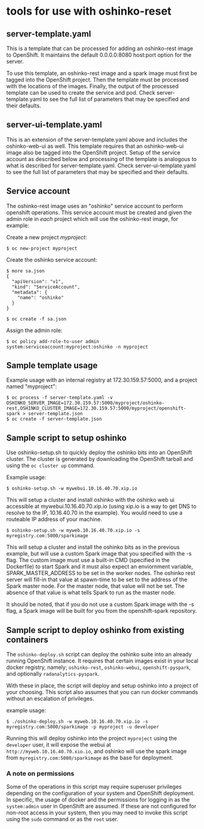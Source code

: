 # tools for use with oshinko-reset

## server-template.yaml

This is a template that can be processed for adding an oshinko-rest
image to OpenShift. It maintains the default 0.0.0.0:8080 host:port option
for the server.

To use this template, an oshinko-rest image and a spark image must
first be tagged into the OpenShift project. Then the template must be
processed with the locations of the images. Finally, the output of the
processed template can be used to create the service and pod. Check
server-template.yaml to see the full list of parameters that may be
specified and their defaults.

## server-ui-template.yaml

This is an extension of the server-template.yaml above and includes the
oshinko-web-ui as well. This template requires that an oshinko-web-ui
image also be tagged into the OpenShift project. Setup of the service
account as described below and processing of the template is analogous
to what is described for server-template.yaml. Check server-ui-template.yaml
to see the full list of parameters that may be specified and their defaults.

## Service account

The oshinko-rest image uses an "oshinko" service account to perform openshift
operations. This service account must be created and given the admin role in
*each* project which will use the oshinko-rest image, for example:

Create a new project *myproject*:

    $ oc new-project myproject

Create the oshinko service account:

    $ more sa.json
    {
      "apiVersion": "v1",
      "kind": "ServiceAccount",
      "metadata": {
        "name": "oshinko"
      }
    }

    $ oc create -f sa.json

Assign the admin role:

    $ oc policy add-role-to-user admin system:serviceaccount:myproject:oshinko -n myproject

## Sample template usage

Example usage with an internal registry at 172.30.159.57:5000, and a project
named "myproject":

    $ oc process -f server-template.yaml -v OSHINKO_SERVER_IMAGE=172.30.159.57:5000/myproject/oshinko-rest,OSHINKO_CLUSTER_IMAGE=172.30.159.57:5000/myproject/openshift-spark > server-template.json
    $ oc create -f server-template.json

## Sample script to setup oshinko
Use oshinko-setup.sh to quickly deploy the oshinko bits into an OpenShift cluster.
The cluster is generated by downloading the OpenShift tarball and using
the `oc cluster up` command.

Example usage:

    $ oshinko-setup.sh -w mywebui.10.16.40.70.xip.io

This will setup a cluster and install oshinko with the oshinko web ui
accessible at mywebui.10.16.40.70.xip.io (using xip.io is a way to
get DNS to resolve to the IP, 10.16.40.70 in the example).  You would
need to use a routeable IP address of your machine.

    $ oshinko-setup.sh -w myweb.10.16.40.70.xip.io -s myregistry.com:5000/sparkimage

This will setup a cluster and install the oshinko bits as in the previous
example, but will use a custom Spark image that you specified with the
-s flag.  The custom image must use a built-in CMD (specified in the
Dockerfile) to start Spark and it must also expect an enviornment variable,
SPARK_MASTER_ADDRESS to be set in the worker nodes.  The oshinko rest server
will fill-in that value at spawn-time to be set to the address of the Spark
master node.  For the master node, that value will not be set.  The absence
of that value is what tells Spark to run as the master node.

It should be noted, that if you do not use a custom Spark image with
the -s flag, a Spark image will be built for you from the openshift-spark
repository.

## Sample script to deploy oshinko from existing containers

The `oshinko-deploy.sh` script can deploy the oshinko suite into an already
running OpenShift instance. It requires that certain images exist in your
local docker registry, namely; `oshinko-rest`, `oshinko-webui`,
`openshift-pyspark`, and optionally `radanalytics-pyspark`.

With these in place, the script will deploy and setup oshinko into a project
of your choosing. This script also assumes that you can run docker commands
without an escalation of privileges.

example usage:

    $ ./oshinko-deploy.sh -w myweb.10.16.40.70.xip.io -s myregistry.com:5000/sparkimage -p myproject -u developer

Running this will deploy oshinko into the project `myproject` using the
`developer` user, it will expose the webui at
`http://myweb.10.16.40.70.xio.io`, and oshinko will use the spark image from
`myregistry.com:5000/sparkimage` as the base for deployment.

### A note on permissions

Some of the operations in this script may require superuser privileges
depending on the configuration of your system and OpenShift deployment. In
specific, the usage of docker and the permissions for logging in as the
`system:admin` user in OpenShift are assumed. If these are not configured for
non-root access in your system, then you may need to invoke this script using
the `sudo` command or as the `root` user.

